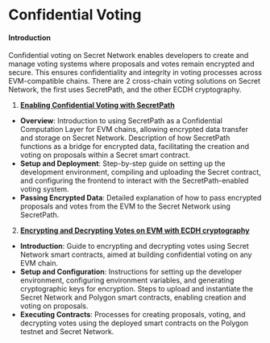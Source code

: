 # Confidential Voting

#### Introduction

Confidential voting on Secret Network enables developers to create and manage voting systems where proposals and votes remain encrypted and secure. This ensures confidentiality and integrity in voting processes across EVM-compatible chains. There are 2 cross-chain voting solutions on Secret Network, the first uses SecretPath, and the other ECDH cryptography. &#x20;

1. [ **Enabling Confidential Voting with SecretPath**](https://docs.scrt.network/secret-network-documentation/confidential-computing-layer/ethereum-evm-developer-toolkit/usecases/confidential-voting/confidential-voting-developer-tutorial-with-secretpath)

* **Overview**: Introduction to using SecretPath as a Confidential Computation Layer for EVM chains, allowing encrypted data transfer and storage on Secret Network. Description of how SecretPath functions as a bridge for encrypted data, facilitating the creation and voting on proposals within a Secret smart contract.
* **Setup and Deployment**: Step-by-step guide on setting up the development environment, compiling and uploading the Secret contract, and configuring the frontend to interact with the SecretPath-enabled voting system.
* **Passing Encrypted Data**: Detailed explanation of how to pass encrypted proposals and votes from the EVM to the Secret Network using SecretPath.

2. [**Encrypting and Decrypting Votes on EVM with ECDH cryptography**](https://docs.scrt.network/secret-network-documentation/confidential-computing-layer/ethereum-evm-developer-toolkit/usecases/confidential-voting/confidential-voting-developer-tutorial)

* **Introduction**: Guide to encrypting and decrypting votes using Secret Network smart contracts, aimed at building confidential voting on any EVM chain.
* **Setup and Configuration**: Instructions for setting up the developer environment, configuring environment variables, and generating cryptographic keys for encryption. Steps to upload and instantiate the Secret Network and Polygon smart contracts, enabling creation and voting on  proposals.
* **Executing Contracts**: Processes for creating proposals, voting, and decrypting votes using the deployed smart contracts on the Polygon testnet and Secret Network.
